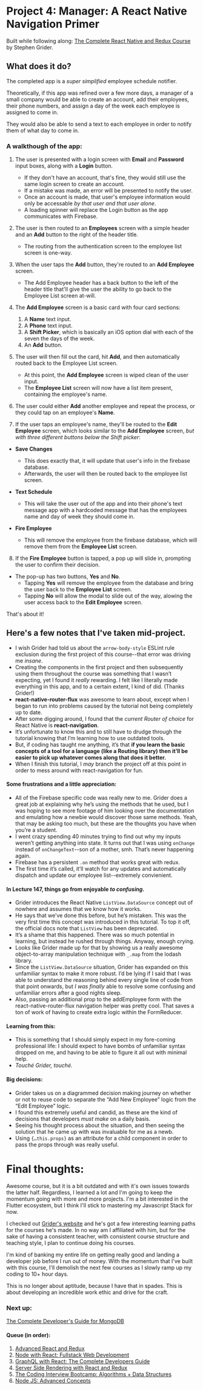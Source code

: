 # Project 4: Manager: A React Native Navigation Primer

Built while following along: [The Complete React Native and Redux Course](https://www.udemy.com/the-complete-react-native-and-redux-course) by Stephen Grider. 

## What does it do?

The completed app is a *super simplified* employee schedule notifier. 

Theoretically, if this app was refined over a few more days, a manager of a small company would be able to create an account, add their employees, their phone numbers, and assign a day of the week each employee is assigned to come in. 

They would also be able to send a text to each employee in order to notify them of what day to come in.

### A walkthough of the app:

1. The user is presented with a login screen with **Email** and **Password** input boxes, along with a **Login** button.
    * If they don't have an account, that's fine, they would still use the same login screen to create an account.
    * If a mistake was made, an error will be presented to notify the user.
    * Once an account is made, that user's employee information would only be accessable *by that user and that user alone*.
    * A loading spinner will replace the Login button as the app communicates with Firebase.
    
2. The user is then routed to an **Employees** screen with a simple header and an **Add** button to the right of the header title.
    * The routing from the authentication screen to the employee list screen is one-way.
    
3. When the user taps the **Add** button, they're routed to an **Add Employee** screen.
    * The Add Employee header has a back button to the left of the header title that'll give the user the ability to go back to the Employee List screen at-will.
    
4. The **Add Employee** screen is a basic card with four card sections:
    1. A **Name** text input.
    2. A **Phone** text input.
    3. A **Shift Picker**, which is basically an iOS option dial with each of the seven the days of the week.
    4. An **Add** button.

5. The user will then fill out the card, hit **Add**, and then automatically routed back to the Employee List screen.
    * At this point, the **Add Employee** screen is wiped clean of the user input.
    * The **Employee List** screen will now have a list item present, containing the employee's name.
    
6. The user could either **Add** another employee and repeat the process, or they could tap on an employee's **Name**.
7. If the user taps an employee's name, they'll be routed to the **Edit Employee** screen, which looks similar to the **Add Employee** screen, *but with three different buttons below the Shift picker*:

  * **Save Changes**
    * This does exactly that, it will update that user's info in the firebase database.
    * Afterwards, the user will then be routed back to the employee list screen.
      
  * **Text Schedule**
    * This will take the user out of the app and into their phone's text message app with a hardcoded message that has the employees name and day of week they should come in.
    
  * **Fire Employee**
    * This will remove the employee from the firebase database, which will remove them from the **Employee List** screen.

8. If the **Fire Employee** button is tapped, a pop up will slide in, prompting the user to confirm their decision. 
  * The pop-up has two buttons, **Yes** and **No**.
    * Tapping **Yes** will remove the employee from the database and bring the user back to the **Employee List** screen.
    * Tapping **No** will allow the modal to slide out of the way, alowing the user access back to the **Edit Employee** screen.
    
That's about it!

## Here's a few notes that I've taken mid-project.

* I wish Grider had told us about the `arrow-body-style` ESLint rule exclusion during the first project of this course--that error was driving me *insane*.
* Creating the components in the first project and then subsequently using them throughout the course was something that I wasn’t expecting, yet I found it *really* rewarding. I felt like I literally made everything in this app, and to a certain extent, I kind of did. (Thanks Grider!)
* **react-native-router-flux** was awesome to learn about, except when I began to run into problems caused by the tutorial not being completely up to date.
* After some digging around, I found that the *current Router of choice* for React Native is **react-navigation**.
* It’s unfortunate to know this and to still have to drudge through the tutorial knowing that I’m learning how to use outdated tools.
* But, if coding has taught me anything, it’s that **if you learn the basic concepts of a tool for a language (like a Routing library) then it’ll be easier to pick up whatever comes along that does it better.**
* When I finish this tutorial, I *may* branch the project off at this point in order to mess around with react-navigation for fun.

#### Some frustrations and a little appreciation:

* All of the Firebase specific code was really new to me. Grider does a great job at explaining why he’s using the methods that he used, but I was hoping to see more footage of him looking over the documentation and emulating how a newbie would discover those same methods. Yeah, that may be asking too much, but these are the thoughts you have when you’re a student. 
* I went crazy spending 40 minutes trying to find out why my inputs weren’t getting anything into state. It turns out that I was using `onChange` instead of `onChangeText`--son of a mother, smh. That’s never happening again.
* Firebase has a  persistent `.on` method that works great with redux. 
* The first time it’s called, it’ll watch for any updates and automatically dispatch and update our employee list--extremely convienient.

#### In Lecture 147, things go from enjoyable *to confusing*.

* Grider introduces the React Native `ListView.DataSource` concept out of nowhere and assumes that we know how it works. 
* He says that we’ve done this before, but he’s mistaken. This was the very first time this concept was introduced in this tutorial. To top it off, the official docs note that `ListView` has been deprecated.
* It’s a shame that this happened. There was so much potential in learning, but instead he rushed through things. Anyway, enough crying. 
* Looks like Grider made up for that by showing us a really awesome object-to-array manipulation technique with `_.map` from the lodash library.
* Since the `ListView.DataSource` situation, Grider has expanded on this unfamiliar syntax to make it more robust. I’d be lying if I said that I was able to understand the reasoning behind every single line of code from that point onwards, but *I was finally* able to resolve some confusing and unfamiliar errors after a good nights sleep.
* Also, passing an additional prop to the addEmployee form with the react-native-router-flux navigation helper was pretty cool. That saves a ton of work of having to create extra logic within the FormReducer.

#### Learning from this:

* This is something that I should simply expect in my fore-coming professional life: I should expect to have bombs of unfamiliar syntax dropped on me, and having to be able to figure it all out with minimal help. 
* *Touché Grider, touché.*

#### Big decisions:

* Grider takes us on a diagrammed decision making journey on whether or not to reuse code to separate the “Add New Employee” logic from the “Edit Employee” logic. 
* I found this extremely useful and candid, as these are the kind of decisions that developers *must make* on a daily basis. 
* Seeing his thought process about the situation, and then seeing the solution that he came up with was invaluable for me as a newb.
* Using `{…this.props}` as an attribute for a child component in order to pass the props through was really useful.

# Final thoughts: 

Awesome course, but it is a bit outdated and with it's own issues towards the latter half. Regardless, I learned a lot and I'm going to keep the momentum going with more and more projects. I'm a bit interested in the Flutter ecosystem, but I think I'll stick to mastering my Javascript Stack for now.

I checked out [Grider's website](https://https://www.rallycoding.com/) and he's got a few interesting learning paths for the courses he's made. In no way am I affiliated with him, but for the sake of having a consistent teacher, with consistent course structure and teaching style, I plan to continue doing his courses. 

I'm kind of banking my entire life on getting really good and landing a developer job before I run out of money. With the momentum that I've built with this course, I'll demolish the next few courses as I slowly ramp up my coding to 10+ hour days. 

This is no longer about aptitude, because I have that in spades. This is about developing an incredible work ethic and drive for the craft.

### Next up: 

[The Complete Developer's Guide for MongoDB](https://www.udemy.com/the-complete-developers-guide-to-mongodb/?couponCode=4MORE1234)

#### Queue (in order):

1. [Advanced React and Redux](https://www.udemy.com/react-redux-tutorial/?couponCode=4MORE1234)
2. [Node with React: Fullstack Web Development](https://www.udemy.com/node-with-react-fullstack-web-development/?couponCode=RCODING)
3. [GraphQL with React: The Complete Developers Guide](https://www.udemy.com/graphql-with-react-course/?couponCode=4MORE1234)
4. [Server Side Rendering with React and Redux](https://www.udemy.com/server-side-rendering-with-react-and-redux/?couponCode=RCODING)
5. [The Coding Interview Bootcamp: Algorithms + Data Structures](https://www.udemy.com/coding-interview-bootcamp-algorithms-and-data-structure/?couponCode=4more1234)
6. [Node JS: Advanced Concepts](https://www.udemy.com/advanced-node-for-developers/?couponCode=RCODING)


